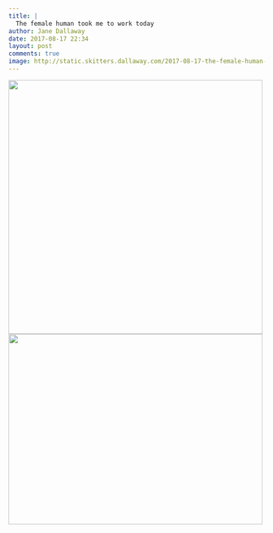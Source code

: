 ```yaml
---
title: |
  The female human took me to work today
author: Jane Dallaway
date: 2017-08-17 22:34
layout: post
comments: true
image: http://static.skitters.dallaway.com/2017-08-17-the-female-human-took-me-to-work-today-thumb-1-IMG-8535.JPG
---
```


<div>
        <a href="http://static.skitters.dallaway.com/2017-08-17-the-female-human-took-me-to-work-today-fullsize-1-IMG-8535.JPG">
          <img src="http://static.skitters.dallaway.com/2017-08-17-the-female-human-took-me-to-work-today-thumb-1-IMG-8535.JPG" width="500" height="500"/>
        </a>
      </div><div>
        <a href="http://static.skitters.dallaway.com/2017-08-17-the-female-human-took-me-to-work-today-fullsize-2-IMG-8536.JPG">
          <img src="http://static.skitters.dallaway.com/2017-08-17-the-female-human-took-me-to-work-today-thumb-2-IMG-8536.JPG" width="500" height="375"/>
        </a>
      </div>


  
      